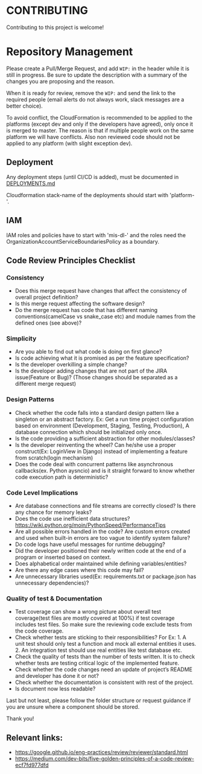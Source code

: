 # CONTRIBUTING

Contributing to this project is welcome!

# Repository Management
Please create a Pull/Merge Request, and add `WIP:` in the header while it is still in progress.
Be sure to update the description with a summary of the changes you are proposing and the reason.

When it is ready for review, remove the `WIP:` and send the link to the required people (email alerts do not always work, slack messages are a better choice).

To avoid conflict, the CloudFormation is recommended to be applied to the platforms (except dev and only if the developers have agreed), only once it is merged to master.
The reason is that if multiple people work on the same platform we will have conflicts. Also non reviewed code should not be applied to any platform (with slight exception dev).

## Deployment 
Any deployment steps (until CI/CD is added), must be documented in [DEPLOYMENTS.md](DEPLOYMENTS.md)

Cloudformation stack-name of the deployments should start with 'platform-'.

## IAM
IAM roles and policies have to start with 'mis-dl-' and the roles need the OrganizationAccountServiceBoundariesPolicy as a boundary.

## Code Review Principles Checklist
### Consistency
* Does this merge request have changes that affect the consistency of overall project definition?
* Is this merge request affecting the software design?
* Do the merge request has code that has different naming conventions(camelCase vs snake_case etc) and module names from the defined ones (see above)?

### Simplicity
* Are you able to find out what code is doing on first glance?
* Is code achieving what it is promised as per the feature specification?
* Is the developer overkilling a simple change?
* Is the developer adding changes that are not part of the JIRA issue(Feature or Bug)? (Those changes should be separated as a different merge request)

### Design Patterns
* Check whether the code falls into a standard design pattern like a singleton or an abstract factory. Ex: Get a run time project configuration based on environment (Development, Staging, Testing, Production), A database connection which should be initialized only once.
* Is the code providing a sufficient abstraction for other modules/classes?
* Is the developer reinventing the wheel? Can he/she use a proper construct(Ex: LoginView in Django) instead of implementing a feature from scratch(login mechanism)
* Does the code deal with concurrent patterns like asynchronous callbacks(ex. Python aysncio) and is it straight forward to know whether code execution path is deterministic?

### Code Level Implications
* Are database connections and file streams are correctly closed? Is there any chance for memory leaks?
* Does the code use inefficient data structures?https://wiki.python.org/moin/PythonSpeed/PerformanceTips
* Are all possible errors handled in the code? Are custom errors created and used when built-in errors are too vague to identify system failure?
* Do code logs have useful messages for runtime debugging?
* Did the developer positioned their newly written code at the end of a program or inserted based on context.
* Does alphabetical order maintained while defining variables/entities?
* Are there any edge cases where this code may fail?
* Are unnecessary libraries used(Ex: requirements.txt or package.json has unnecessary dependencies)?

### Quality of test & Documentation
* Test coverage can show a wrong picture about overall test coverage(test files are mostly covered at 100%) if test coverage includes test files. So make sure the reviewing code exclude tests from the code coverage.
* Check whether tests are sticking to their responsibilities? For Ex: 1. A unit test should only test a function and mock all external entities it uses. 2. An integration test should use real entities like test database etc.
* Check the quality of tests than the number of tests written. It is to check whether tests are testing critical logic of the implemented feature.
* Check whether the code changes need an update of project’s README and developer has done it or not?
* Check whether the documentation is consistent with rest of the project.
* Is document now less readable?

Last but not least, please follow the folder structure or request guidance if you are unsure where a component should be stored.

Thank you!

## Relevant links:
* https://google.github.io/eng-practices/review/reviewer/standard.html
* https://medium.com/dev-bits/five-golden-principles-of-a-code-review-ecf7fd977dfd




